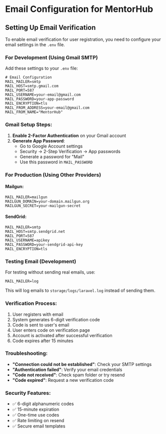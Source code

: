 # Email Configuration for MentorHub

## Setting Up Email Verification

To enable email verification for user registration, you need to configure your email settings in the `.env` file.

### For Development (Using Gmail SMTP)

Add these settings to your `.env` file:

```env
# Email Configuration
MAIL_MAILER=smtp
MAIL_HOST=smtp.gmail.com
MAIL_PORT=587
MAIL_USERNAME=your-email@gmail.com
MAIL_PASSWORD=your-app-password
MAIL_ENCRYPTION=tls
MAIL_FROM_ADDRESS=your-email@gmail.com
MAIL_FROM_NAME="MentorHub"
```

### Gmail Setup Steps:

1. **Enable 2-Factor Authentication** on your Gmail account
2. **Generate App Password**:
   - Go to Google Account settings
   - Security → 2-Step Verification → App passwords
   - Generate a password for "Mail"
   - Use this password in `MAIL_PASSWORD`

### For Production (Using Other Providers)

#### Mailgun:
```env
MAIL_MAILER=mailgun
MAILGUN_DOMAIN=your-domain.mailgun.org
MAILGUN_SECRET=your-mailgun-secret
```

#### SendGrid:
```env
MAIL_MAILER=smtp
MAIL_HOST=smtp.sendgrid.net
MAIL_PORT=587
MAIL_USERNAME=apikey
MAIL_PASSWORD=your-sendgrid-api-key
MAIL_ENCRYPTION=tls
```

### Testing Email (Development)

For testing without sending real emails, use:

```env
MAIL_MAILER=log
```

This will log emails to `storage/logs/laravel.log` instead of sending them.

### Verification Process:

1. User registers with email
2. System generates 6-digit verification code
3. Code is sent to user's email
4. User enters code on verification page
5. Account is activated after successful verification
6. Code expires after 15 minutes

### Troubleshooting:

- **"Connection could not be established"**: Check your SMTP settings
- **"Authentication failed"**: Verify your email credentials
- **"Code not received"**: Check spam folder or try resend
- **"Code expired"**: Request a new verification code

### Security Features:

- ✅ 6-digit alphanumeric codes
- ✅ 15-minute expiration
- ✅ One-time use codes
- ✅ Rate limiting on resend
- ✅ Secure email templates
